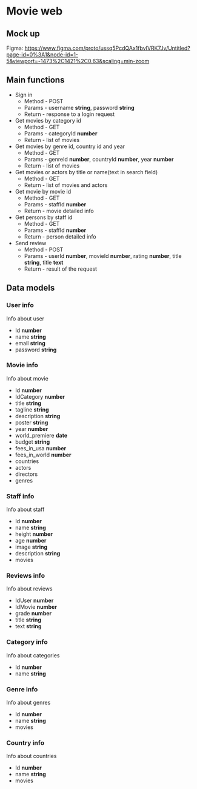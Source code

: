 # Movie web
## Mock up
Figma: https://www.figma.com/proto/ussq5PcdQAx1fbvIVRK7Jv/Untitled?page-id=0%3A1&node-id=1-5&viewport=-1473%2C1421%2C0.63&scaling=min-zoom
## Main functions
- Sign in
  - Method - POST
  - Params - username **string**, password **string**
  - Return - response to a login request
- Get movies by category id
  - Method - GET
  - Params - categoryId **number**
  - Return - list of movies
- Get movies by genre id, country id and year
  - Method - GET
  - Params - genreId **number**, countryId **number**, year **number**
  - Return - list of movies
- Get movies or actors by title or name(text in search field)
  - Method - GET
  - Return - list of movies and actors
- Get movie by movie id
  - Method - GET
  - Params - staffId **number**
  - Return - movie detailed info
- Get persons by staff id
  - Method - GET
  - Params - staffId **number**
  - Return - person detailed info
- Send review
  - Method - POST
  - Params - userId **number**, movieId **number**, rating **number**, title **string**, title **text**
  - Return - result of the request
## Data models
### User info
Info about user
- Id **number**
- name **string**
- email **string**
- password **string**
### Movie info
Info about movie
- Id **number**
- IdCategory **number**
- title **string**
- tagline **string**
- description **string**
- poster **string**
- year **number**
- world_premiere **date**
- budget **string**
- fees_in_usa **number**
- fees_in_world **number**
- countries 
- actors
- directors
- genres
### Staff info
Info about staff
- Id **number**
- name **string**
- height **number**
- age **number**
- image **string**
- description **string**
- movies
### Reviews info
Info about reviews
- IdUser **number**
- IdMovie **number**
- grade **number**
- title **string**
- text **string**
### Category info
Info about categories
- Id **number**
- name **string**
### Genre info
Info about genres
- Id **number**
- name **string**
- movies
### Country info
Info about countries
- Id **number**
- name **string**
- movies
